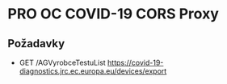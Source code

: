 # PRO OC COVID-19 CORS Proxy

## Požadavky

- GET /AGVyrobceTestuList https://covid-19-diagnostics.jrc.ec.europa.eu/devices/export
